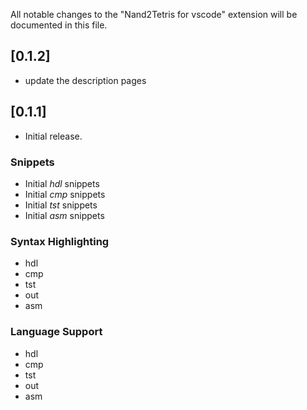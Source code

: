 All notable changes to the "Nand2Tetris for vscode" extension will be documented in this file.

## [0.1.2]

- update the description pages

## [0.1.1]

- Initial release.

### Snippets

- Initial _hdl_ snippets
- Initial _cmp_ snippets
- Initial _tst_ snippets
- Initial _asm_ snippets

### Syntax Highlighting

- hdl
- cmp
- tst
- out
- asm

### Language Support

- hdl
- cmp
- tst
- out
- asm

